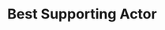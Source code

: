 ---
title: "Best Supporting Actor"
edition: 2000
winner: Joaquin Phoenix
kind: "actor"
film: gladiator.md
image: https://m.media-amazon.com/images/M/MV5BODI3ZjQxNjItOTJkZS00NDcxLWFmMjgtNTBjYjRlZDVkOWExXkEyXkFqcGdeQXVyNDk2MjQ4Mzk@._V1_FMjpg_UX796_.jpg
type: award
weight: 6
---